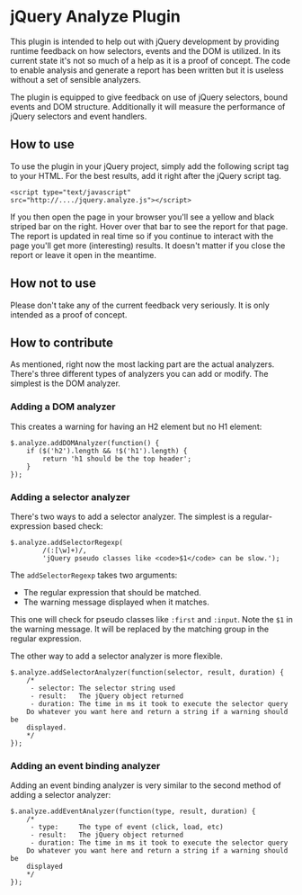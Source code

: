 # jQuery Analyze Plugin

This plugin is intended to help out with jQuery development by providing
runtime feedback on how selectors, events and the DOM is utilized. In its
current state it's not so much of a help as it is a proof of concept. The code
to enable analysis and generate a report has been written but it is useless
without a set of sensible analyzers.

The plugin is equipped to give feedback on use of jQuery selectors, bound
events and DOM structure. Additionally it will measure the performance of
jQuery selectors and event handlers.

## How to use

To use the plugin in your jQuery project, simply add the following script tag
to your HTML. For the best results, add it right after the jQuery script tag.

    <script type="text/javascript"
    src="http://..../jquery.analyze.js"></script>

If you then open the page in your browser you'll see a yellow and black striped
bar on the right. Hover over that bar to see the report for that page. The
report is updated in real time so if you continue to interact with the page
you'll get more (interesting) results. It doesn't matter if you close the
report or leave it open in the meantime.

## How not to use

Please don't take any of the current feedback very seriously. It is only
intended as a proof of concept.

## How to contribute

As mentioned, right now the most lacking part are the actual analyzers. There's
three different types of analyzers you can add or modify. The simplest is the
DOM analyzer.

### Adding a DOM analyzer

This creates a warning for having an H2 element but no H1
element:

    $.analyze.addDOMAnalyzer(function() {
        if ($('h2').length && !$('h1').length) {
            return 'h1 should be the top header';
        }
    });

### Adding a selector analyzer

There's two ways to add a selector analyzer. The simplest is
a regular-expression based check:

    $.analyze.addSelectorRegexp(
            /(:[\w]+)/,
            'jQuery pseudo classes like <code>$1</code> can be slow.');

The `addSelectorRegexp` takes two arguments:

 - The regular expression that should be matched.
 - The warning message displayed when it matches.
   
This one will check for pseudo classes like `:first` and `:input`. Note the `$1` in
the warning message. It will be replaced by the matching group in the regular
expression.

The other way to add a selector analyzer is more flexible.

    $.analyze.addSelectorAnalyzer(function(selector, result, duration) {
        /*
         - selector: The selector string used
         - result:   The jQuery object returned
         - duration: The time in ms it took to execute the selector query
        Do whatever you want here and return a string if a warning should be
        displayed.
        */
    });

### Adding an event binding analyzer

Adding an event binding analyzer is very similar to the second method of adding
a selector analyzer:

    $.analyze.addEventAnalyzer(function(type, result, duration) {
        /*
         - type:     The type of event (click, load, etc)
         - result:   The jQuery object returned
         - duration: The time in ms it took to execute the selector query
        Do whatever you want here and return a string if a warning should be
        displayed
        */
    });
